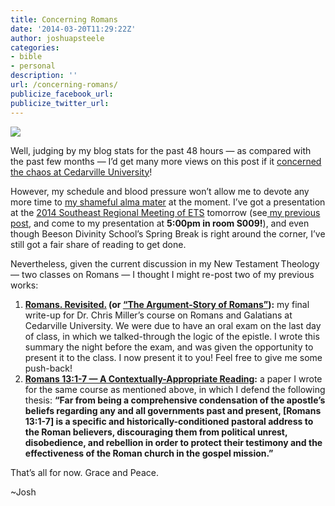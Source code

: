 ```yaml
---
title: Concerning Romans
date: '2014-03-20T11:29:22Z'
author: joshuapsteele
categories:
- bible
- personal
description: ''
url: /concerning-romans/
publicize_facebook_url:
publicize_twitter_url:
---
```

![](http://www.treybailey.net/wp-content/uploads/2012/03/romans_title.jpg)

Well, judging by my blog stats for the past 48 hours — as compared with the past few months — I’d get many more views on this post if it [concerned the chaos at Cedarville University](https://joshuapsteele.com/2014/03/18/cedarville-2/)!

However, my schedule and blood pressure won’t allow me to devote any more time to [my shameful alma mater](http://fiatlux125.wordpress.com/) at the moment. I’ve got a presentation at the [2014 Southeast Regional Meeting of ETS](http://www.beesondivinity.com/ets) tomorrow (see[ my previous post](https://joshuapsteele.com/2014/03/07/my-regional-ets-presentation-reconciliation-and-the-lack-thereof/), and come to my presentation at **5:00pm in room S009!**), and even though Beeson Divinity School’s Spring Break is right around the corner, I’ve still got a fair share of reading to get done.

Nevertheless, given the current discussion in my New Testament Theology — two classes on Romans — I thought I might re-post two of my previous works:

1. **[Romans. Revisited.](https://joshuapsteele.com/2012/06/28/romans-revisited-pt-1/) (or [“The Argument-Story of Romans”](https://joshuapsteele.com/2012/05/03/the-argument-story-of-romans/)):** my final write-up for Dr. Chris Miller’s course on Romans and Galatians at Cedarville University. We were due to have an oral exam on the last day of class, in which we talked-through the logic of the epistle. I wrote this summary the night before the exam, and was given the opportunity to present it to the class. I now present it to you! Feel free to give me some push-back!
2. **[Romans 13:1-7 — A Contextually-Appropriate Reading](https://joshuapsteele.com/romans-13/):** a paper I wrote for the same course as mentioned above, in which I defend the following thesis: **“Far from being a comprehensive condensation of the apostle’s beliefs regarding any and all governments past and present, \[Romans 13:1-7\] is a specific and historically-conditioned pastoral address to the Roman believers, discouraging them from political unrest, disobedience, and rebellion in order to protect their testimony and the effectiveness of the Roman church in the gospel mission.”**

That’s all for now. Grace and Peace.

~Josh